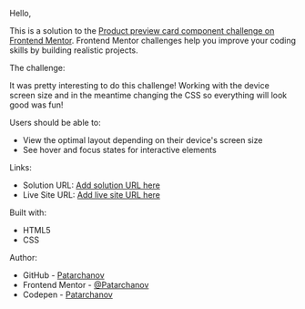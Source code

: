 Hello,

This is a solution to the [Product preview card component challenge on Frontend Mentor](https://www.frontendmentor.io/challenges/product-preview-card-component-GO7UmttRfa). Frontend Mentor challenges help you improve your coding skills by building realistic projects. 

The challenge:

It was pretty interesting to do this challenge!
Working with the device screen size and in the meantime changing the CSS
so everything will look good was fun!

Users should be able to:

- View the optimal layout depending on their device's screen size
- See hover and focus states for interactive elements

Links:

- Solution URL: [Add solution URL here](https://your-solution-url.com)
- Live Site URL: [Add live site URL here](https://your-live-site-url.com)

Built with:

- HTML5
- CSS


Author:

- GitHub - [Patarchanov](https://github.com/Patarchanov)
- Frontend Mentor - [@Patarchanov](https://www.frontendmentor.io/profile/Patarchanov)
- Codepen - [Patarchanov](https://codepen.io/Patarchanov)

